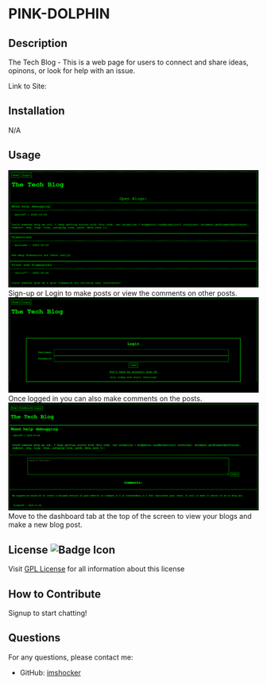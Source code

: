 # PINK-DOLPHIN


## Description

The Tech Blog - This is a web page for users to connect and share ideas, opinons, or look for help with an issue.

Link to Site:

## Installation

N/A

## Usage
![homepage](image.png)
Sign-up or Login to make posts or view the comments on other posts. 
![login](image-1.png)
Once logged in you can also make comments on the posts. 
![Alt text](image-2.png)
Move to the dashboard tab at the top of the screen to view your blogs and make a new blog post. 

## License ![Badge Icon](https://shields.io/badge/license-GPL-blue)
Visit [GPL License](https://www.gnu.org/licenses/gpl-3.0) for all information about this license

## How to Contribute

Signup to start chatting!

## Questions

For any questions, please contact me:

- GitHub: [imshocker](https://github.com/imshocker)